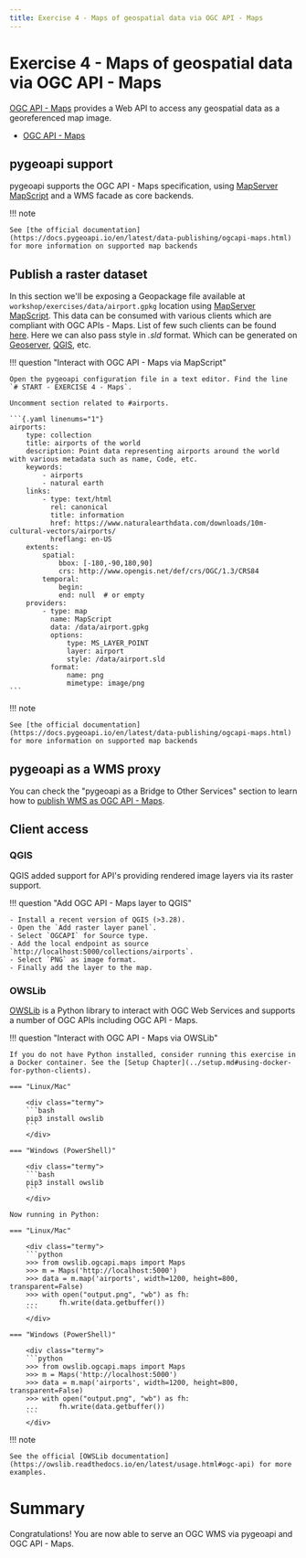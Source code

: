 ```yaml
---
title: Exercise 4 - Maps of geospatial data via OGC API - Maps
---
```


# Exercise 4 - Maps of geospatial data via OGC API - Maps

[OGC API - Maps](https://ogcapi.ogc.org/maps) provides a Web API to access
any geospatial data as a georeferenced map image.

* [OGC API - Maps](https://docs.ogc.org/DRAFTS/20-058.html)

## pygeoapi support

pygeoapi supports the OGC API - Maps specification, using [MapServer MapScript](https://www.mapserver.org/mapscript) and a WMS facade as core backends.

!!! note

    See [the official documentation](https://docs.pygeoapi.io/en/latest/data-publishing/ogcapi-maps.html) for more information on supported map backends

## Publish a raster dataset

In this section we'll be exposing a Geopackage file available at `workshop/exercises/data/airport.gpkg` location using [MapServer MapScript](https://www.mapserver.org/mapscript). This data can be consumed with various clients which are compliant with OGC APIs - Maps. List of few such clients can be found [here](https://github.com/opengeospatial/ogcapi-maps/blob/master/implementations.adoc#clients). Here we can also pass style in *.sld* format. Which can be generated on [Geoserver](https://docs.geoserver.org/stable/en/user/styling/index.html), [QGIS](https://www.qgistutorials.com/en/docs/3/basic_vector_styling.html), etc. 
 
!!! question "Interact with OGC API - Maps via MapScript"

    Open the pygeoapi configuration file in a text editor. Find the line `# START - EXERCISE 4 - Maps`.

    Uncomment section related to #airports.

    ```{.yaml linenums="1"}
    airports:
        type: collection
        title: airports of the world
        description: Point data representing airports around the world with various metadata such as name, Code, etc.
        keywords:
            - airports
            - natural earth
        links:
            - type: text/html
              rel: canonical
              title: information
              href: https://www.naturalearthdata.com/downloads/10m-cultural-vectors/airports/
              hreflang: en-US
        extents:
            spatial:
                bbox: [-180,-90,180,90]
                crs: http://www.opengis.net/def/crs/OGC/1.3/CRS84
            temporal:
                begin:
                end: null  # or empty
        providers:
            - type: map
              name: MapScript
              data: /data/airport.gpkg
              options:
                  type: MS_LAYER_POINT
                  layer: airport
                  style: /data/airport.sld
              format:
                  name: png
                  mimetype: image/png
    ```

!!! note

    See [the official documentation](https://docs.pygeoapi.io/en/latest/data-publishing/ogcapi-maps.html) for more information on supported map backends

## pygeoapi as a WMS proxy

You can check the "pygeoapi as a Bridge to Other Services" section to learn how to [publish WMS as OGC API - Maps](../advanced/bridges.md#publishing-wms-as-ogc-api-maps).

## Client access

### QGIS

QGIS added support for API's providing rendered image layers via its raster support. 

!!! question "Add OGC API - Maps layer to QGIS"

    - Install a recent version of QGIS (>3.28). 
    - Open the `Add raster layer panel`.
    - Select `OGCAPI` for Source type.
    - Add the local endpoint as source `http://localhost:5000/collections/airports`.
    - Select `PNG` as image format.
    - Finally add the layer to the map.

### OWSLib

[OWSLib](https://owslib.readthedocs.io) is a Python library to interact with OGC Web Services and supports a number of OGC APIs including OGC API - Maps.

!!! question "Interact with OGC API - Maps via OWSLib"

    If you do not have Python installed, consider running this exercise in a Docker container. See the [Setup Chapter](../setup.md#using-docker-for-python-clients).

    === "Linux/Mac"

        <div class="termy">
        ```bash
        pip3 install owslib
        ```
        </div>

    === "Windows (PowerShell)"

        <div class="termy">
        ```bash
        pip3 install owslib
        ```
        </div>

    Now running in Python:

    === "Linux/Mac"

        <div class="termy">
        ```python
        >>> from owslib.ogcapi.maps import Maps
        >>> m = Maps('http://localhost:5000')
        >>> data = m.map('airports', width=1200, height=800, transparent=False)
        >>> with open("output.png", "wb") as fh:
        ...     fh.write(data.getbuffer())
        ```
        </div>

    === "Windows (PowerShell)"

        <div class="termy">
        ```python
        >>> from owslib.ogcapi.maps import Maps
        >>> m = Maps('http://localhost:5000')
        >>> data = m.map('airports', width=1200, height=800, transparent=False)
        >>> with open("output.png", "wb") as fh:
        ...     fh.write(data.getbuffer())
        ```
        </div>

!!! note

    See the official [OWSLib documentation](https://owslib.readthedocs.io/en/latest/usage.html#ogc-api) for more examples.

# Summary

Congratulations! You are now able to serve an OGC WMS via pygeoapi and OGC API - Maps.
